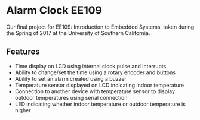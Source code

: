 # Alarm Clock EE109

Our final project for EE109: Introduction to Embedded Systems, taken during the Spring of 2017 at the University of Southern California.

## Features
- Time display on LCD using internal clock pulse and interrupts
- Ability to change/set the time using a rotary encoder and buttons
- Ability to set an alarm created using a buzzer
- Temperature sensor displayed on LCD indicating indoor temperature
- Connection to another device with temperature sensor to display outdoor temperatures using serial connection
- LED indicating whether indoor temperature or outdoor temperature is higher

